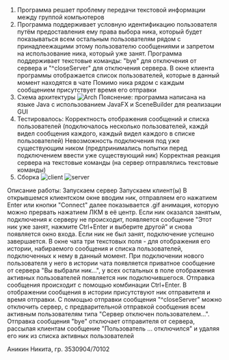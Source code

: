 1. Программа решает проблему передачи текстовой информации между группой компьютеров
2. Программа поддерживает условную идентификацию пользователя путём предоставления ему права выбора ника, который будет показываться всем остальным пользователям рядом с принадлеежащими этому пользователю сообщениями и запретом на использование ника, который уже занят.
   Программа поддерживает текстовые команды: "bye" для отключения от сервера и "^closeServer" для отключения сервера.
   В окне клиента программы отображается список пользователей, которые в данный момент находятся в чате
   Помимо ника рядом с каждым сообщением присутствует время его отправки
3. Схема архитектуры
   ![Arch](https://github.com/AnikinNikitaV/prj/arc.png)
   Пояснение: программа написана на языке Java с использованием JavaFX и SceneBuilder для реализации GUI
4. Тестировалось:
    Корректность отображения сообщений и списка пользователей (подключалось несколько пользователей, каждй видел сообщения каждого, каждый видел каждого в списке пользователей)
    Невозможность подключения под уже существующим ником (предпринимались попытки перед подключением ввести уже существующий ник)
    Корректная реакция сервера на текстовые команды (на сервер отправлялись текстовые команды)
5. Сборка
   ![client](https://github.com/AnikinNikitaV/prj/client.png)
   ![server](https://github.com/AnikinNikitaV/prj/server.png)





Описание работы:
Запускаем сервер
Запускаем клиент(ы)
В открывшемся клиентском окне вводим ник, отправляем его нажатием Enter или кнопки "Connect" далее показывается .gif анимация, которую можно прервать нажатием ЛКМ в её центр.
Если ник оказался занятым, подключения к серверу не происходит, появляется сообщение "Этот ник уже занят, нажмите Ctrl+Enter и выберите другой" и снова появляется окно входа.
Если ник не был занят, подключение успешно завершается. 
В окне чата три текстовых поля - для отображения его истории, набираемого сообщения и списка пользователей, подключенных к нему в данный момент.
При подключении нового пользователя у него в истории чата появляется приватное сообщение от сервера "Вы выбрали ник...", у всех остальных в поле отображения активных пользователей появляется ник подключившегося.
Отправка сообщения происходит с помощью комбинации Ctrl+Enter. В отображении сообщения в истории присутствуют ник отправителя и время отправки.
С помощью отправки сообщения "^closeServer" можно отключить сервер, с предварительной отправкой сообщения всем активным пользователям типа "Сервер отключен пользователем...". Отправка сообщения "bye" отключает отправителя от сервера, рассылая клиентам сообщение "Пользователь ... отключился" и удаляя его ник из списка активных пользователей



Аникин Никита, гр. 3530904/70102
